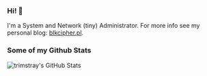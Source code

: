### Hi! 👋

I'm a System and Network (tiny) Administrator. For more info see my personal blog: [blkcipher.pl](https://blkcipher.pl).

### Some of my Github Stats

![trimstray's GitHub Stats](https://github-readme-stats.vercel.app/api?username=trimstray&show_icons=true&theme=vue)
